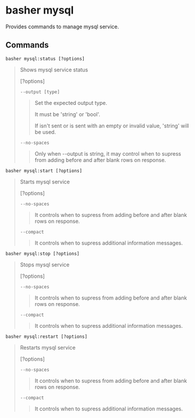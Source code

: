 # basher mysql

Provides commands to manage mysql service.

## Commands

`basher mysql:status [?options]`

> Shows mysql service status
>
> [?options]
>
> `--output [type]`
>
> > Set the expected output type.
> >
> > It must be 'string' or 'bool'.
> >
> > If isn't sent or is sent with an empty or invalid value, 'string' will be used.
>
> `--no-spaces`
>
> > Only when --output is string, it may control when to supress from adding before and after blank rows on response.

`basher mysql:start [?options]`

> Starts mysql service
>
> [?options]
>
> `--no-spaces`
>
> > It controls when to supress from adding before and after blank rows on response.
>
> `--compact`
>
> > It controls when to supress additional information messages.

`basher mysql:stop [?options]`

> Stops mysql service
>
> [?options]
>
> `--no-spaces`
>
> > It controls when to supress from adding before and after blank rows on response.
>
> `--compact`
>
> > It controls when to supress additional information messages.

`basher mysql:restart [?options]`

> Restarts mysql service
>
> [?options]
>
> `--no-spaces`
>
> > It controls when to supress from adding before and after blank rows on response.
>
> `--compact`
>
> > It controls when to supress additional information messages.
